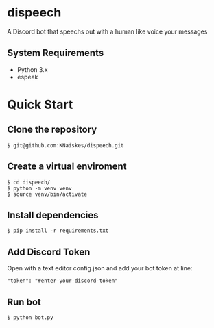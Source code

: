# dispeech

A Discord bot that speechs out with a human like voice your messages

## System Requirements

- Python 3.x
- espeak

# Quick Start

## Clone the repository

```
$ git@github.com:KNaiskes/dispeech.git
```

## Create a virtual enviroment

```
$ cd dispeech/
$ python -m venv venv
$ source venv/bin/activate
```

## Install dependencies

```
$ pip install -r requirements.txt
```
## Add Discord Token

Open with a text editor config.json and add your bot token at line:

```
"token": "#enter-your-discord-token"
```
## Run bot

```
$ python bot.py
```
